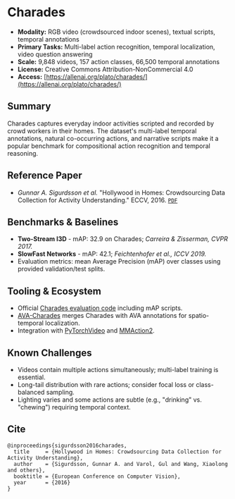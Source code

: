 # Charades

- **Modality:** RGB video (crowdsourced indoor scenes), textual scripts, temporal annotations
- **Primary Tasks:** Multi-label action recognition, temporal localization, video question answering
- **Scale:** 9,848 videos, 157 action classes, 66,500 temporal annotations
- **License:** Creative Commons Attribution-NonCommercial 4.0
- **Access:** [https://allenai.org/plato/charades/](https://allenai.org/plato/charades/)

## Summary
Charades captures everyday indoor activities scripted and recorded by crowd workers in their homes. The dataset's multi-label temporal annotations, natural co-occurring actions, and narrative scripts make it a popular benchmark for compositional action recognition and temporal reasoning.

## Reference Paper
- *Gunnar A. Sigurdsson et al.* "Hollywood in Homes: Crowdsourcing Data Collection for Activity Understanding." ECCV, 2016. [`PDF`](https://arxiv.org/abs/1604.01753)

## Benchmarks & Baselines
- **Two-Stream I3D** - mAP: 32.9 on Charades; *Carreira & Zisserman, CVPR 2017.*
- **SlowFast Networks** - mAP: 42.1; *Feichtenhofer et al., ICCV 2019.*
- Evaluation metrics: mean Average Precision (mAP) over classes using provided validation/test splits.

## Tooling & Ecosystem
- Official [Charades evaluation code](https://github.com/gsig/charades-algorithms) including mAP scripts.
- [AVA-Charades](https://github.com/facebookresearch/ava-dataset) merges Charades with AVA annotations for spatio-temporal localization.
- Integration with [PyTorchVideo](https://pytorchvideo.org/) and [MMAction2](https://github.com/open-mmlab/mmaction2).

## Known Challenges
- Videos contain multiple actions simultaneously; multi-label training is essential.
- Long-tail distribution with rare actions; consider focal loss or class-balanced sampling.
- Lighting varies and some actions are subtle (e.g., "drinking" vs. "chewing") requiring temporal context.

## Cite
```
@inproceedings{sigurdsson2016charades,
  title     = {Hollywood in Homes: Crowdsourcing Data Collection for Activity Understanding},
  author    = {Sigurdsson, Gunnar A. and Varol, Gul and Wang, Xiaolong and others},
  booktitle = {European Conference on Computer Vision},
  year      = {2016}
}
```
